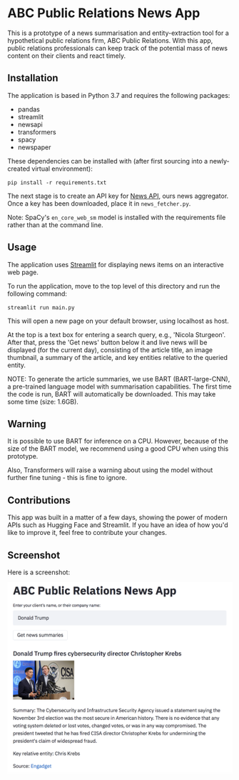 # ABC Public Relations News App

This is a prototype of a news summarisation and entity-extraction tool for a hypothetical public relations firm, ABC Public Relations. With this app, public relations professionals can keep track of the potential mass of news content on their clients and react timely. 

## Installation

The application is based in Python 3.7 and requires the following packages:

* pandas 
* streamlit
* newsapi
* transformers 
* spacy
* newspaper

These dependencies can be installed with (after first sourcing into a newly-created virtual environment):

```
pip install -r requirements.txt
```

The next stage is to create an API key for [News API](https://newsapi.org), ours news aggregator. Once a key has been downloaded, place it in ```news_fetcher.py```.

Note: SpaCy's ```en_core_web_sm``` model is installed with the requirements file rather than at the command line.

## Usage

The application uses [Streamlit](https://www.streamlit.io) for displaying news items on an interactive web page. 

To run the application, move to the top level of this directory and run the following command:

```
streamlit run main.py
```

This will open a new page on your default browser, using localhost as host. 

At the top is a text box for entering a search query, e.g., 'Nicola Sturgeon'. After that, press the 'Get news' button below it and live news will be displayed (for the current day), consisting of the article title, an image thumbnail, a summary of the article, and key entities relative to the queried entity. 

NOTE: To generate the article summaries, we use BART (BART-large-CNN), a pre-trained language model with summarisation capabilities. The first time the code is run, BART will automatically be downloaded. This may take some time (size: 1.6GB). 

## Warning

It is possible to use BART for inference on a CPU. However, because of the size of the BART model, we recommend using a good CPU when using this prototype. 

Also, Transformers will raise a warning about using the model without further fine tuning - this is fine to ignore. 

## Contributions 

This app was built in a matter of a few days, showing the power of modern APIs such as Hugging Face and Streamlit. If you have an idea of how you'd like to improve it, feel free to contribute your changes.

## Screenshot

Here is a screenshot:

![The Sreamlit news app](screenshots/screenshot.png)
